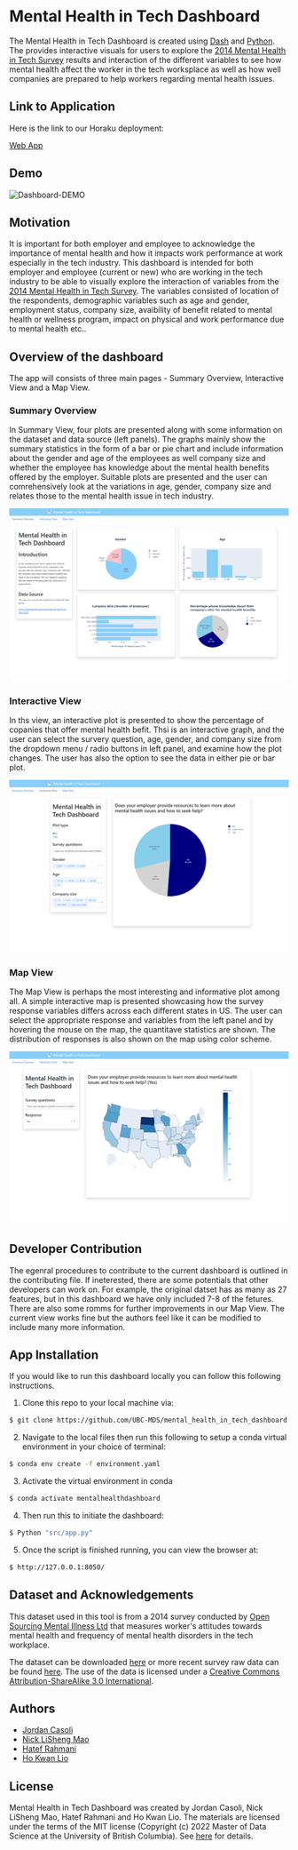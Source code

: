 # Mental Health in Tech Dashboard

The Mental Health in Tech Dashboard is created using [Dash](https://plotly.com/dash/) and [Python](https://www.python.org/). The provides interactive visuals for users to explore the [2014 Mental Health in Tech Survey](https://osmihelp.org/research) results and interaction of the different variables to see how mental health affect the worker in the tech worksplace as well as how well companies are prepared to help workers regarding mental health issues.

Link to Application
------------
Here is the link to our Horaku deployment:

[Web App](https://dsci-532-mental-health-python.herokuapp.com/)

Demo
----
![Dashboard-DEMO](https://github.com/UBC-MDS/mental_health_in_tech_dashboard/blob/main/sketch/Demo.gif)

Motivation
---------
It is important for both employer and employee to acknowledge the importance of mental health and how it impacts work performance at work especially in the tech industry. This dashboard is intended for both employer and employee (current or new) who are working in the tech industry to be able to visually explore the interaction of variables from the [2014 Mental Health in Tech Survey](https://osmihelp.org/research). The variables consisted of location of the respondents, demographic variables such as age and gender, employment status, company size, avaibility of benefit related to mental health or wellness program, impact on physical and work performance due to mental health etc..

Overview of the dashboard
--------
The app will consists of three main pages - Summary Overview, Interactive View and a Map View.

### Summary Overview

In Summary View, four plots are presented along with some information on the dataset and data source (left panels). The graphs mainly show the summary statistics in the form of a bar or pie chart and include information about the gender and age of the employees as well company size and whether the employee has knowledge about the mental health benefits offered by the employer. Suitable plots are presented and the user can comrehensively look at the variations in age, gender, company size and relates those to the mental health issue in tech industry. 

![Page1](sketch/Tab1.png)

### Interactive View

In ths view, an interactive plot is presented to show the percentage of copanies that offer mental health befit. Thsi is an interactive graph, and the user can select the survery question, age, gender, and company size from the dropdown menu / radio buttons in left panel, and examine how the plot changes. The user has also the option to see the data in either pie or bar plot. 

![Page2](sketch/Tab2.png)

### Map View

The Map View is perhaps the most interesting and informative plot among all. A simple interactive map is presented showcasing how the survey response variables differs across each different states in US. The user can select the appropriate response and variables from the left panel and by hovering the mouse on the map, the quantitave statistics are shown. The distribution of responses is also shown on the map using color scheme. 

![Page3](sketch/Tab3.png)

Developer Contribution
-----------
The egenral procedures to contribute to the current dashboard is outlined in the contributing file. If ineterested, there are some potentials that other developers can work on. For example, the original datset has as many as 27 features, but in this dashboard we have only included 7-8 of the fetures. There are also some romms for further improvements in our Map View. The current view works fine but the authors feel like it can be modified to include many more information. 

App Installation
-----------

If you would like to run this dashboard locally you can follow this following instructions.

1. Clone this repo to your local machine via:

```sh
$ git clone https://github.com/UBC-MDS/mental_health_in_tech_dashboard.git
```

2. Navigate to the local files then run this following to setup a conda virtual environment in your choice of terminal:

```sh
$ conda env create -f environment.yaml
```

3. Activate the virtual environment in conda

```sh
$ conda activate mentalhealthdashboard
```

4. Then run this to initiate the dashboard:
```sh
$ Python "src/app.py"
```

5. Once the script is finished running, you can view the browser at:
```sh
$ http://127.0.0.1:8050/
```

Dataset and Acknowledgements
----------------------------
This dataset used in this tool is from a 2014 survey conducted by [Open Sourcing Mental Illness Ltd](https://osmihelp.org/about/about-osmi) that measures worker's attitudes towards mental health and frequency of mental health disorders in the tech workplace.

The dataset can be downloaded [here](https://www.kaggle.com/osmi/mental-health-in-tech-survey) or more recent survey raw data can be found [here](https://osmihelp.org/research).
The use of the data is licensed under a [Creative Commons Attribution-ShareAlike 3.0 International](https://creativecommons.org/licenses/by-sa/3.0/deed.en_US).

Authors
-------

- [Jordan Casoli](https://github.com/jcasoli)
- [Nick LiSheng Mao](https://github.com/nickmao1994)
- [Hatef Rahmani](https://github.com/hatefr)
- [Ho Kwan Lio](https://github.com/stevenlio88)


License
-------
Mental Health in Tech Dashboard was created by Jordan Casoli, Nick LiSheng Mao, Hatef Rahmani and Ho Kwan Lio. The materials are licensed under the terms of the MIT license (Copyright (c) 2022 Master of Data Science at the University of British Columbia). See [here](https://github.com/UBC-MDS/mental_health_in_tech_dashboard/blob/main/LICENSE) for details.

